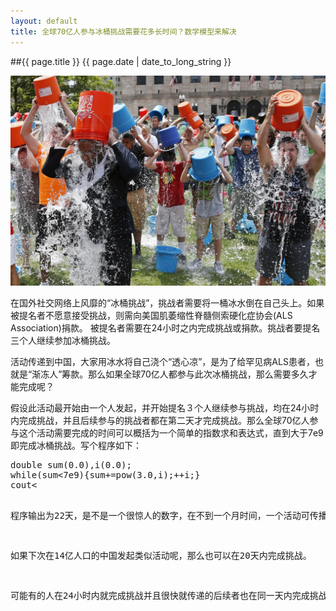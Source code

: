 ```yaml
---
layout: default
title: 全球70亿人参与冰桶挑战需要花多长时间？数学模型来解决
---
```

##{{ page.title }}
{{ page.date | date_to_long_string }}

![ice bucket challenge](/resource/ice-bucket.jpg)

在国外社交网络上风靡的“冰桶挑战”，挑战者需要将一桶冰水倒在自己头上。如果被提名者不愿意接受挑战，则需向美国肌萎缩性脊髓侧索硬化症协会(ALS Association)捐款。 被提名者需要在24小时之内完成挑战或捐款。挑战者要提名三个人继续参加冰桶挑战。

活动传递到中国，大家用冰水将自己浇个“透心凉”，是为了给罕见病ALS患者，也就是“渐冻人”筹款。那么如果全球70亿人都参与此次冰桶挑战，那么需要多久才能完成呢？

假设此活动最开始由一个人发起，并开始提名３个人继续参与挑战，均在24小时内完成挑战，并且后续参与的挑战者都在第二天才完成挑战。那么全球70亿人参与这个活动需要完成的时间可以概括为一个简单的指数求和表达式，直到大于7e9即完成冰桶挑战。写个程序如下：

<pre>
double sum(0.0),i(0.0);
while(sum<7e9){sum+=pow(3.0,i);++i;}
cout<<i<<endl;
</pre>

程序输出为22天，是不是一个很惊人的数字，在不到一个月时间，一个活动可传播到全球70亿人，这充分说明了团结就是力量，没有我们克服不了的困难。

如果下次在14亿人口的中国发起类似活动呢，那么也可以在20天内完成挑战。

可能有的人在24小时内就完成挑战并且很快就传递的后续者也在同一天内完成挑战，可能有的人由于时差等原因延误了时间导致在24小时后才完成挑战(比如胡海泉)，还有一部分人没有接受冰桶直接捐钱的导致没有传播后续挑战者(比如林志玲、黄章)，还有少许人选择胆小地匿了(比如马化腾)，等等这些因素如果都要包含在数学模型中，那恐怕确实是一个科学问题了。
